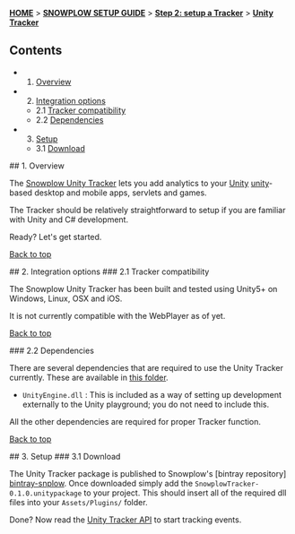<a name="top" />

[**HOME**](Home) > [**SNOWPLOW SETUP GUIDE**](Setting-up-Snowplow) > [**Step 2: setup a Tracker**](Setting-up-a-Tracker) > [**Unity Tracker**](Unity-Tracker-Setup)

## Contents

- 1. [Overview](#overview)  
- 2. [Integration options](#integration-options)
  - 2.1 [Tracker compatibility](#compatibility)  
  - 2.2 [Dependencies](#dependencies)
- 3. [Setup](#setup)
  - 3.1 [Download](#download)

<a name="overview" />
## 1. Overview

The [Snowplow Unity Tracker](https://github.com/snowplow/snowplow-unity-tracker) lets you add analytics to your [Unity] [unity]-based desktop and mobile apps, servlets and games.

The Tracker should be relatively straightforward to setup if you are familiar with Unity and C# development.

Ready? Let's get started.

[Back to top](#top)

<a name="integration-options" />
## 2. Integration options

<a name="compatibility" />
### 2.1 Tracker compatibility

The Snowplow Unity Tracker has been built and tested using Unity5+ on Windows, Linux, OSX and iOS.

It is not currently compatible with the WebPlayer as of yet.

[Back to top](#top)

<a name="dependencies" />
### 2.2 Dependencies

There are several dependencies that are required to use the Unity Tracker currently.  These are available in [this folder][deps-folder].

* `UnityEngine.dll` : This is included as a way of setting up development externally to the Unity playground; you do not need to include this.

All the other dependencies are required for proper Tracker function.

[Back to top](#top)

<a name="setup" />
## 3. Setup

<a name="download" />
### 3.1 Download

The Unity Tracker package is published to Snowplow's [bintray repository] [bintray-snplow].  Once downloaded simply add the `SnowplowTracker-0.1.0.unitypackage` to your project.  This should insert all of the required dll files into your `Assets/Plugins/` folder.

Done? Now read the [Unity Tracker API](Unity-Tracker) to start tracking events.

[unity]: https://unity3d.com/
[deps-folder]: https://github.com/snowplow/snowplow-unity-tracker/tree/master/Resources/Assets/Plugins
[unity-http-home]: https://github.com/snowplow/snowplow-unity-tracker/tree/master/UnityHTTP
[unity-http]: https://github.com/andyburke/UnityHTTP/tree/master/src
[unity-json-home]: https://github.com/snowplow/snowplow-unity-tracker/tree/master/UnityJSON
[bintray-snplow]: http://dl.bintray.com/snowplow/snowplow-generic/snowplow_unity_tracker_0.1.0.zip
